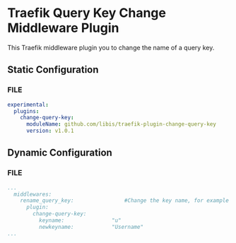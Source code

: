 # Traefik Query Key Change Middleware Plugin

This Traefik middleware plugin you to change the name of a query key.

## Static Configuration

### FILE

```yaml
experimental:
  plugins:
    change-query-key:
      moduleName: github.com/libis/traefik-plugin-change-query-key
      version: v1.0.1
```

## Dynamic Configuration

### FILE

```yaml
...
  middlewares:
    rename_query_key:                #Change the key name, for example /foo?u=U123456 -> /foo?Username=U123456
      plugin:
        change-query-key:
          keyname:               "u"
          newkeyname:            "Username"
...
```
